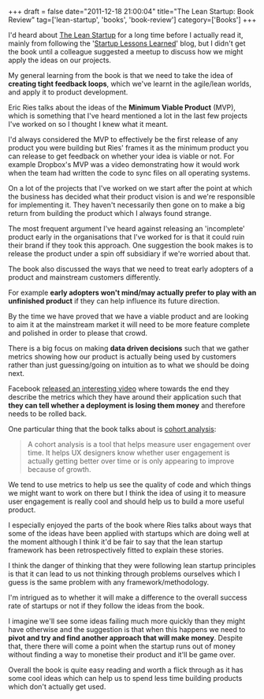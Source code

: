 +++
draft = false
date="2011-12-18 21:00:04"
title="The Lean Startup: Book Review"
tag=['lean-startup', 'books', 'book-review']
category=['Books']
+++

I'd heard about <a href="http://www.amazon.co.uk/Lean-Startup-Innovation-Successful-Businesses/dp/0670921602/ref=sr_1_1?ie=UTF8&qid=1324224276&sr=8-1">The Lean Startup</a> for a long time before I actually read it, mainly from following the '<a href="http://www.startuplessonslearned.com/">Startup Lessons Learned</a>' blog, but I didn't get the book until a colleague suggested a meetup to discuss how we might apply the ideas on our projects.

My general learning from the book is that we need to take the idea of <strong>creating tight feedback loops</strong>, which we've learnt in the agile/lean worlds, and apply it to product development.

Eric Ries talks about the ideas of the <strong>Minimum Viable Product</strong> (MVP), which is something that I've heard mentioned a lot in the last few projects I've worked on so I thought I knew what it meant.

I'd always considered the MVP to effectively be the first release of any product you were building but Ries' frames it as the minimum product you can release to get feedback on whether your idea is viable or not. For example Dropbox's MVP was a video demonstrating how it would work when the team had written the code to sync files on all operating systems.

On a lot of the projects that I've worked on we start after the point at which the business has decided what their product vision is and we're responsible for implementing it. They haven't necessarily then gone on to make a big return from building the product which I always found strange.

The most frequent argument I've heard against releasing an 'incomplete' product early in the organisations that I've worked for is that it could ruin their brand if they took this approach. One suggestion the book makes is to release the product under a spin off subsidiary if we're worried about that.

The book also discussed the ways that we need to treat early adopters of a product and mainstream customers differently.

For example <strong>early adopters won't mind/may actually prefer to play with an unfinished product</strong> if they can help influence its future direction.

By the time we have proved that we have a viable product and are looking to aim it at the mainstream market it will need to be more feature complete and polished in order to please that crowd.  </li>

There is a big focus on making <strong>data driven decisions</strong> such that we gather metrics showing how our product is actually being used by customers rather than just guessing/going on intuition as to what we should be doing next.

Facebook <a href="http://www.facebook.com/video/video.php?v=10100259101684977">released an interesting video</a> where towards the end they describe the metrics which they have around their application such that <strong>they can tell whether a deployment is losing them money</strong> and therefore needs to be rolled back.

One particular thing that the book talks about is <a href="http://52weeksofux.com/post/646711369/cohort-analysis-measuring-engagement-over-time">cohort analysis</a>:

<blockquote>
A cohort analysis is a tool that helps measure user engagement over time. It helps UX designers know whether user engagement is actually getting better over time or is only appearing to improve because of growth.  
</blockquote>

We tend to use metrics to help us see the quality of code and which things we might want to work on there but I think the idea of using it to measure user engagement is really cool and should help us to build a more useful product.</li>

I especially enjoyed the parts of the book where Ries talks about ways that some of the ideas have been applied with startups which are doing well at the moment although I think it'd be fair to say that the lean startup framework has been retrospectively fitted to explain these stories.

I think the danger of thinking that they were following lean startup principles is that it can lead to us not thinking through problems ourselves which I guess is the same problem with any framework/methodology.

I'm intrigued as to whether it will make a difference to the overall success rate of startups or not if they follow the ideas from the book.

I imagine we'll see some ideas failing much more quickly than they might have otherwise and the suggestion is that when this happens we need to<strong> pivot and try and find another approach that will make money</strong>. Despite that, there there will come a point when the startup runs out of money without finding a way to monetise their product and it'll be game over.

Overall the book is quite easy reading and worth a flick through as it has some cool ideas which can help us to spend less time building products which don't actually get used.
